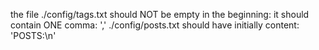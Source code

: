 the file ./config/tags.txt should NOT be empty in the beginning: it should contain ONE comma: ','
./config/posts.txt should have initially content: 'POSTS:\n'